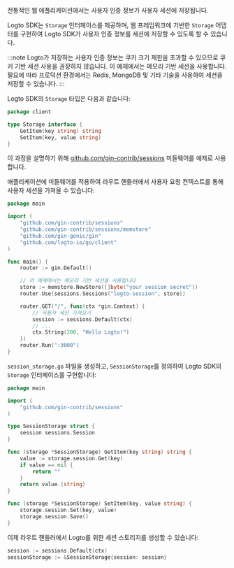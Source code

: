 전통적인 웹 애플리케이션에서는 사용자 인증 정보가 사용자 세션에 저장됩니다.

Logto SDK는 `Storage` 인터페이스를 제공하며, 웹 프레임워크에 기반한 `Storage` 어댑터를 구현하여 Logto SDK가 사용자 인증 정보를 세션에 저장할 수 있도록 할 수 있습니다.

:::note
Logto가 저장하는 사용자 인증 정보는 쿠키 크기 제한을 초과할 수 있으므로 쿠키 기반 세션 사용을 권장하지 않습니다. 이 예제에서는 메모리 기반 세션을 사용합니다. 필요에 따라 프로덕션 환경에서는 Redis, MongoDB 및 기타 기술을 사용하여 세션을 저장할 수 있습니다.
:::

Logto SDK의 `Storage` 타입은 다음과 같습니다:

```go title="github.com/logto-io/client/storage.go"
package client

type Storage interface {
	GetItem(key string) string
	SetItem(key, value string)
}
```

이 과정을 설명하기 위해 [github.com/gin-contrib/sessions](https://github.com/gin-contrib/sessions) 미들웨어를 예제로 사용합니다.

애플리케이션에 미들웨어를 적용하여 라우트 핸들러에서 사용자 요청 컨텍스트를 통해 사용자 세션을 가져올 수 있습니다:

```go title="main.go"
package main

import (
	"github.com/gin-contrib/sessions"
	"github.com/gin-contrib/sessions/memstore"
	"github.com/gin-gonic/gin"
	"github.com/logto-io/go/client"
)

func main() {
	router := gin.Default()

	// 이 예제에서는 메모리 기반 세션을 사용합니다
	store := memstore.NewStore([]byte("your session secret"))
	router.Use(sessions.Sessions("logto-session", store))

	router.GET("/", func(ctx *gin.Context) {
		// 사용자 세션 가져오기
		session := sessions.Default(ctx)
		// ...
		ctx.String(200, "Hello Logto!")
	})
	router.Run(":3000")
}
```

`session_storage.go` 파일을 생성하고, `SessionStorage`를 정의하여 Logto SDK의 `Storage` 인터페이스를 구현합니다:

```go title="session_storage.go"
package main

import (
	"github.com/gin-contrib/sessions"
)

type SessionStorage struct {
	session sessions.Session
}

func (storage *SessionStorage) GetItem(key string) string {
	value := storage.session.Get(key)
	if value == nil {
		return ""
	}
	return value.(string)
}

func (storage *SessionStorage) SetItem(key, value string) {
	storage.session.Set(key, value)
	storage.session.Save()
}
```

이제 라우트 핸들러에서 Logto를 위한 세션 스토리지를 생성할 수 있습니다:

```go
session := sessions.Default(ctx)
sessionStorage := &SessionStorage{session: session}
```
